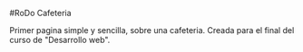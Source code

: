 #RoDo Cafeteria

Primer pagina simple y sencilla, sobre una cafeteria. Creada para el final del curso de "Desarrollo web".